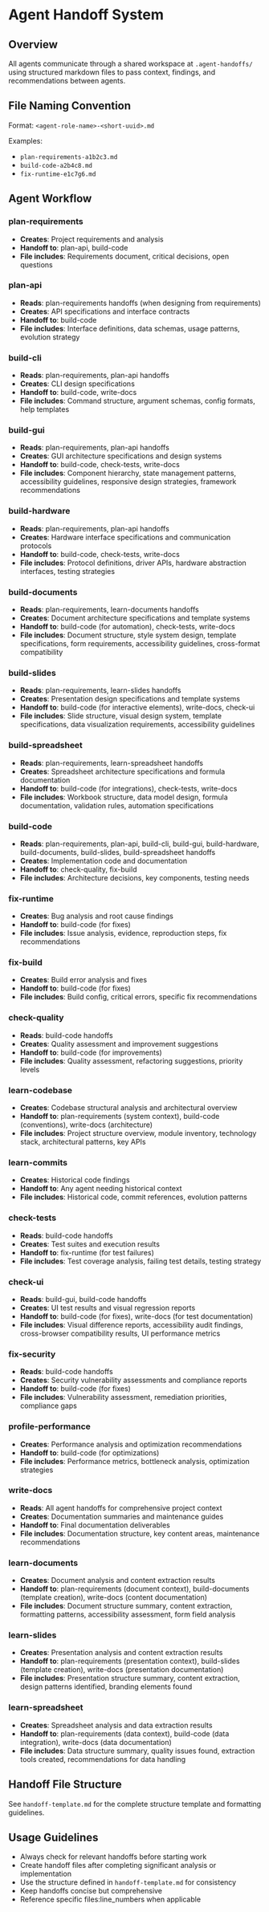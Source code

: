 # Agent Handoff System

## Overview
All agents communicate through a shared workspace at `.agent-handoffs/` using structured markdown files to pass context, findings, and recommendations between agents.

## File Naming Convention
Format: `<agent-role-name>-<short-uuid>.md`

Examples:
- `plan-requirements-a1b2c3.md`
- `build-code-a2b4c8.md`
- `fix-runtime-e1c7g6.md`

## Agent Workflow

### plan-requirements
- **Creates**: Project requirements and analysis
- **Handoff to**: plan-api, build-code
- **File includes**: Requirements document, critical decisions, open questions

### plan-api
- **Reads**: plan-requirements handoffs (when designing from requirements)
- **Creates**: API specifications and interface contracts
- **Handoff to**: build-code
- **File includes**: Interface definitions, data schemas, usage patterns, evolution strategy

### build-cli
- **Reads**: plan-requirements, plan-api handoffs
- **Creates**: CLI design specifications
- **Handoff to**: build-code, write-docs
- **File includes**: Command structure, argument schemas, config formats, help templates

### build-gui
- **Reads**: plan-requirements, plan-api handoffs
- **Creates**: GUI architecture specifications and design systems
- **Handoff to**: build-code, check-tests, write-docs
- **File includes**: Component hierarchy, state management patterns, accessibility guidelines, responsive design strategies, framework recommendations

### build-hardware
- **Reads**: plan-requirements, plan-api handoffs
- **Creates**: Hardware interface specifications and communication protocols
- **Handoff to**: build-code, check-tests, write-docs
- **File includes**: Protocol definitions, driver APIs, hardware abstraction interfaces, testing strategies

### build-documents
- **Reads**: plan-requirements, learn-documents handoffs
- **Creates**: Document architecture specifications and template systems
- **Handoff to**: build-code (for automation), check-tests, write-docs
- **File includes**: Document structure, style system design, template specifications, form requirements, accessibility guidelines, cross-format compatibility

### build-slides
- **Reads**: plan-requirements, learn-slides handoffs
- **Creates**: Presentation design specifications and template systems
- **Handoff to**: build-code (for interactive elements), write-docs, check-ui
- **File includes**: Slide structure, visual design system, template specifications, data visualization requirements, accessibility guidelines

### build-spreadsheet
- **Reads**: plan-requirements, learn-spreadsheet handoffs
- **Creates**: Spreadsheet architecture specifications and formula documentation
- **Handoff to**: build-code (for integrations), check-tests, write-docs
- **File includes**: Workbook structure, data model design, formula documentation, validation rules, automation specifications

### build-code
- **Reads**: plan-requirements, plan-api, build-cli, build-gui, build-hardware, build-documents, build-slides, build-spreadsheet handoffs
- **Creates**: Implementation code and documentation
- **Handoff to**: check-quality, fix-build
- **File includes**: Architecture decisions, key components, testing needs

### fix-runtime
- **Creates**: Bug analysis and root cause findings
- **Handoff to**: build-code (for fixes)
- **File includes**: Issue analysis, evidence, reproduction steps, fix recommendations

### fix-build
- **Creates**: Build error analysis and fixes
- **Handoff to**: build-code (for fixes)
- **File includes**: Build config, critical errors, specific fix recommendations

### check-quality
- **Reads**: build-code handoffs
- **Creates**: Quality assessment and improvement suggestions
- **Handoff to**: build-code (for improvements)
- **File includes**: Quality assessment, refactoring suggestions, priority levels

### learn-codebase
- **Creates**: Codebase structural analysis and architectural overview
- **Handoff to**: plan-requirements (system context), build-code (conventions), write-docs (architecture)
- **File includes**: Project structure overview, module inventory, technology stack, architectural patterns, key APIs

### learn-commits
- **Creates**: Historical code findings
- **Handoff to**: Any agent needing historical context
- **File includes**: Historical code, commit references, evolution patterns

### check-tests
- **Reads**: build-code handoffs
- **Creates**: Test suites and execution results
- **Handoff to**: fix-runtime (for test failures)
- **File includes**: Test coverage analysis, failing test details, testing strategy

### check-ui
- **Reads**: build-gui, build-code handoffs
- **Creates**: UI test results and visual regression reports
- **Handoff to**: build-code (for fixes), write-docs (for test documentation)
- **File includes**: Visual difference reports, accessibility audit findings, cross-browser compatibility results, UI performance metrics

### fix-security
- **Reads**: build-code handoffs
- **Creates**: Security vulnerability assessments and compliance reports
- **Handoff to**: build-code (for fixes)
- **File includes**: Vulnerability assessment, remediation priorities, compliance gaps

### profile-performance
- **Creates**: Performance analysis and optimization recommendations
- **Handoff to**: build-code (for optimizations)
- **File includes**: Performance metrics, bottleneck analysis, optimization strategies

### write-docs
- **Reads**: All agent handoffs for comprehensive project context
- **Creates**: Documentation summaries and maintenance guides
- **Handoff to**: Final documentation deliverables
- **File includes**: Documentation structure, key content areas, maintenance recommendations

### learn-documents
- **Creates**: Document analysis and content extraction results
- **Handoff to**: plan-requirements (document context), build-documents (template creation), write-docs (content documentation)
- **File includes**: Document structure summary, content extraction, formatting patterns, accessibility assessment, form field analysis

### learn-slides
- **Creates**: Presentation analysis and content extraction results
- **Handoff to**: plan-requirements (presentation context), build-slides (template creation), write-docs (presentation documentation)
- **File includes**: Presentation structure summary, content extraction, design patterns identified, branding elements found

### learn-spreadsheet
- **Creates**: Spreadsheet analysis and data extraction results
- **Handoff to**: plan-requirements (data context), build-code (data integration), write-docs (data documentation)
- **File includes**: Data structure summary, quality issues found, extraction tools created, recommendations for data handling

## Handoff File Structure

See `handoff-template.md` for the complete structure template and formatting guidelines.

## Usage Guidelines
- Always check for relevant handoffs before starting work
- Create handoff files after completing significant analysis or implementation
- Use the structure defined in `handoff-template.md` for consistency
- Keep handoffs concise but comprehensive
- Reference specific files:line_numbers when applicable